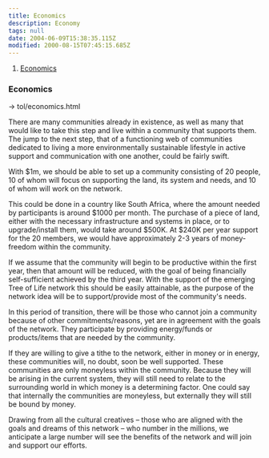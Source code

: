 ```yaml
---
title: Economics
description: Economy
tags: null
date: 2004-06-09T15:38:35.115Z
modified: 2000-08-15T07:45:15.685Z
---
```


1. [Economics](#economics)

### Economics

-> tol/economics.html

There are many communities already in existence, as well as many that would like to take this step and live within a community that supports them. The jump to the next step, that of a functioning web of communities dedicated to living a more environmentally sustainable lifestyle in active support and communication with one another, could be fairly swift.

With $1m, we should be able to set up a community consisting of 20 people, 10 of whom will focus on supporting the land, its system and needs, and 10 of whom will work on the network.

This could be done in a country like South Africa, where the amount needed by participants is around $1000 per month. The purchase of a piece of land, either with the necessary infrastructure and systems in place, or to upgrade/install them, would take around $500K. At $240K per year support for the 20 members, we would have approximately 2-3 years of money-freedom within the community.

If we assume that the community will begin to be productive within the first year, then that amount will be reduced, with the goal of being financially self-sufficient achieved by the third year. With the support of the emerging Tree of Life network this should be easily attainable, as the purpose of the network idea will be to support/provide most of the community's needs.

In this period of transition, there will be those who cannot join a community because of other commitments/reasons, yet are in agreement with the goals of the network. They participate by providing energy/funds or products/items that are needed by the community.

If they are willing to give a tithe to the network, either in money or in energy, these communities will, no doubt, soon be well supported.
These communities are only moneyless within the community. Because they will be arising in the current system, they will still need to relate to the surrounding world in which money is a determining factor. One could say that internally the communities are moneyless, but externally they will still be bound by money.

Drawing from all the cultural creatives – those who are aligned with the goals and dreams of this network – who number in the millions, we anticipate a large number will see the benefits of the network and will join and support our efforts.

